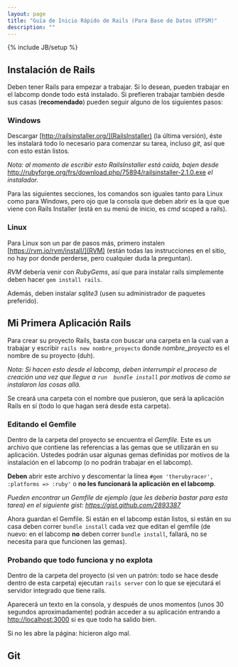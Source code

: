 ```yaml
---
layout: page
title: "Guía de Inicio Rápido de Rails (Para Base de Datos UTFSM)"
description: ""
---
```

{% include JB/setup %}

Instalación de Rails
--------------------

Deben tener Rails para empezar a trabajar. Si lo desean, pueden trabajar en el
labcomp donde todo está instalado. Si prefieren trabajar también desde sus casas
(**recomendado**) pueden seguir alguno de los siguientes pasos:

### Windows
Descargar [http://railsinstaller.org/](RailsInstaller) (la última versión), éste les
instalará todo lo necesario para comenzar su tarea, incluso *git*, así que con esto
están listos.

*Nota: al momento de escribir esto RailsInstaller está caída, bajen desde* <http://rubyforge.org/frs/download.php/75894/railsinstaller-2.1.0.exe> *el instalador.*

Para las siguientes secciones, los comandos son iguales tanto para Linux como para Windows,
pero ojo que la consola que deben abrir es la que que viene con Rails Installer (está en
su menú de inicio, es *cmd* scoped a rails).

### Linux
Para Linux son un par de pasos más, primero instalen [https://rvm.io/rvm/install/](RVM) (están todas
las instrucciones en el sitio, no hay por donde perderse, pero cualquier duda la preguntan).

*RVM* debería venir con *RubyGems*, así que para instalar rails simplemente deben hacer `gem install rails`.

Además, deben instalar *sqlite3* (usen su administrador de paquetes preferido).

Mi Primera Aplicación Rails
---------------------------

Para crear su proyecto Rails, basta con buscar una carpeta en la cual van a trabajar
y escribir `rails new nombre_proyecto` donde *nombre_proyecto* es el nombre de su proyecto (duh).

*Nota: Si hacen esto desde el labcomp, deben interrumpir el proceso de creación una vez que llegue 
a `run  bundle install` por motivos de como se instalaron las cosas allá.*

Se creará una carpeta con el nombre que pusieron, que será la aplicación Rails en sí (todo lo que
hagan será desde esta carpeta).

### Editando el Gemfile
Dentro de la carpeta del proyecto se encuentra el *Gemfile*. Este es un archivo que contiene las referencias a las gemas que se utilizarán en su aplicación.
Ustedes podrán usar algunas gemas definidas por motivos de la instalación en el labcomp (o no podrán
trabajar en el labcomp).

**Deben** abrir este archivo y descomentar la línea `#gem 'therubyracer', :platforms => :ruby'` o
**no les funcionará la aplicación en el labcomp**.

*Pueden encontrar un Gemfile de ejemplo (que les debería bastar para esta tarea) en el siguiente gist: <https://gist.github.com/2893387>*

Ahora guardan el Gemfile. Si están en el labcomp están listos, si están en su casa deben correr
`bundle install` cada vez que editan el gemfile (de nuevo: en el labcomp **no** deben correr
`bundle install`, fallará, no se necesita para que funcionen las gemas).

### Probando que todo funciona y no explota

Dentro de la carpeta del proyecto (si ven un patrón: todo se hace desde dentro de esta carpeta)
ejecutan `rails server` con lo que se ejecutará el servidor integrado que tiene rails.

Aparecerá un texto en la consola, y después de unos momentos (unos 30 segundos aproximadamente)
podrán acceder a su aplicación entrando a <http://localhost:3000> si es que todo ha salido bien.

Si no les abre la página: hicieron algo mal.

Git
---
